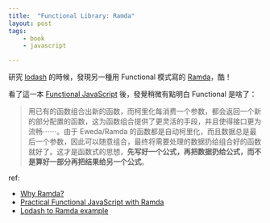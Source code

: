 ```yaml
---
title:  "Functional Library: Ramda"
layout: post
tags:
    - book
    - javascript

---
```


研究 [lodash](https://lodash.com/) 的時候，發現另一種用 Functional 模式寫的 [Ramda](http://ramdajs.com/)，酷！

看了這一本 [Functional JavaScript](http://jcouyang.gitbooks.io/functional-javascript/content/zh/higher_order_function/currying.html) 後，發覺稍微有點明白 Functional 是啥了：

<blockquote>用已有的函数组合出新的函数，而柯里化每消费一个参数，都会返回一个新的部分配置的函数，这为函数组合提供了更灵活的手段，并且使得接口更为流畅⋯⋯。由于 Eweda/Ramda 的函数都是自动柯里化，而且数据总是最后一个参数，因此可以随意组合，最终将需要处理的数据扔给组合好的函数就好了。这才是函数式的思想，<strong>先写好一个公式，再把数据扔给公式，而不是算好一部分再把结果给另一个公式</strong>。</blockquote>

ref:

* [Why Ramda?](http://fr.umio.us/why-ramda/)
* [Practical Functional JavaScript with Ramda](http://developer.telerik.com/featured/practical-functional-javascript-ramda/)
* [Lodash to Ramda example](http://bahmutov.calepin.co/lodash-to-ramda-example.html)
